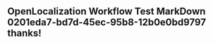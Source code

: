 <properties
ms.topic="hero-topic"
ms.test1="hero-topic"
ms.test2="test"/>


## OpenLocalization Workflow Test MarkDown 0201eda7-bd7d-45ec-95b8-12b0e0bd9797 thanks!



<!--HONumber=Aug16_HO1-->



